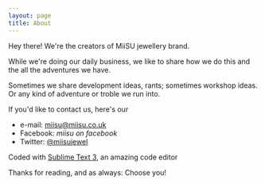 ```yaml
---
layout: page
title: About
---
```


<p class="message">
  Hey there! We're the creators of MiiSU jewellery brand.
</p>

While we're doing our daily business, we like to share how we do this and the all the adventures we have.

Sometimes we share development ideas, rants; sometimes workshop ideas. Or any kind of adventure or troble we run into.

If you'd like to contact us, here's our
* e-mail: [miisu@miisu.co.uk](mailto:miisu.co.uk)
* Facebook: _miisu on facebook_
* Twitter: [@miisujewel](https://twitter.com/miisujewel)

Coded with [Sublime Text 3](http://sublimetext.com), an amazing code editor

Thanks for reading, and as always: Choose you!
